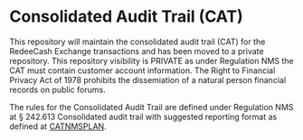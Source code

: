 # Consolidated Audit Trail (CAT)

This repository will maintain the consolidated audit trail (CAT) for the RedeeCash Exchange transactions and has been moved to a private repository. This repository visibility is PRIVATE as under Regulation NMS the CAT must contain customer account information. The Right to Financial Privacy Act of 1978 prohibits the dissemiation of a natural person financial records on public forums.

The rules for the Consolidated Audit Trail are defined under Regulation NMS at § 242.613 Consolidated audit trail with suggested reporting format as defined at [CATNMSPLAN](https://www.catnmsplan.com).
